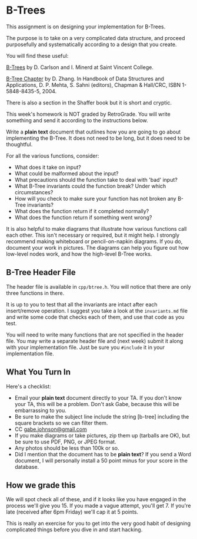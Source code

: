 B-Trees
========

This assignment is on designing your implementation for B-Trees.

The purpose is to take on a very complicated data structure, and
proceed purposefully and systematically according to a design that you
create.

You will find these useful:

[B-Trees](http://cis.stvincent.edu/html/tutorials/swd/btree/btree.html)
by D. Carlson and I. Minerd at Saint Vincent College.

[B-Tree Chapter](http://zgking.com:8080/home/donghui/publications/books/dshandbook_BTree.pdf)
by D. Zhang. In Handbook of Data Structures and Applications,
D. P. Mehta, S. Sahni (editors), Chapman & Hall/CRC, ISBN
1-5848-8435-5, 2004.

There is also a section in the Shaffer book but it is short and
cryptic.

This week's homework is NOT graded by RetroGrade. You will write
something and send it according to the instructions below.

Write a __plain text__ document that outlines how you are going to go
about implementing the B-Tree. It does not need to be long, but it
does need to be thoughtful.

For all the various functions, consider:

* What does it take on input?
* What could be malformed about the input?
* What precautions should the function take to deal with 'bad' input?
* What B-Tree invariants could the function break? Under which
  circumstances?
* How will you check to make sure your function has not broken any
  B-Tree invariants?
* What does the function return if it completed normally?
* What does the function return if something went wrong?

It is also helpful to make diagrams that illustrate how various
functions call each other. This isn't necessary or required, but it
might help. I strongly recommend making whiteboard or pencil-on-napkin
diagrams. If you do, document your work in pictures. The diagrams can
help you figure out how low-level nodes work, and how the high-level
B-Tree works.

B-Tree Header File
--------

The header file is available in `cpp/btree.h`. You will notice that
there are only three functions in there.

It is up to you to test that all the invariants are intact after each
insert/remove operation. I suggest you take a look at the
`invariants.md` file and write some code that checks each of them, and
use that code as you test.

You will need to write many functions that are not specified in the
header file. You may write a separate header file and (next week)
submit it along with your implementation file. Just be sure you
`#include` it in your implementation file.

What You Turn In
-----------

Here's a checklist:

* Email your __plain text__ document directly to your TA. If you don't
  know your TA, this will be a problem. Don't ask Gabe, because this
  will be embarrassing to you.
* Be sure to make the subject line include the string [b-tree]
  including the square brackets so we can filter them.
* CC gabe.johnson@gmail.com
* If you make diagrams or take pictures, zip them up (tarballs are
  OK), but be sure to use PDF, PNG, or JPEG format.
* Any photos should be less than 100k or so.
* Did I mention that the document has to be __plain text__? If you
  send a Word document, I will personally install a 50 point minus for
  your score in the database.

How we grade this
---------

We will spot check all of these, and if it looks like you have engaged
in the process we'll give you 15. If you made a vague attempt, you'll
get 7. If you're late (received after 6pm Friday) we'll cap it at 5
points.

This is really an exercise for you to get into the very good habit of
designing complicated things before you dive in and start hacking.

